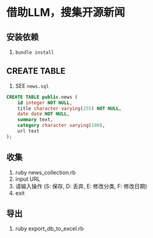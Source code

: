 # 借助LLM，搜集开源新闻

## 安装依赖

1. `bundle install`

## CREATE TABLE

1. SEE `news.sql`

```sql
CREATE TABLE public.news (
    id integer NOT NULL,
    title character varying(255) NOT NULL,
    date date NOT NULL,
    summary text,
    category character varying(100),
    url text
);
```

## 收集

1. ruby news_collection.rb
2. input URL
3. 请输入操作 (S: 保存, D: 丢弃, E: 修改分类, F: 修改日期)
4. exit

## 导出

1. ruby export_db_to_excel.rb

